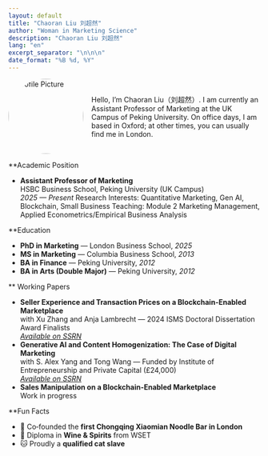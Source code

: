 ```yaml
---
layout: default
title: "Chaoran Liu 刘超然"
author: "Woman in Marketing Science"
description: "Chaoran Liu 刘超然"
lang: "en"
excerpt_separator: "\n\n\n"
date_format: "%B %d, %Y"
---
```




<div style="display:flex; align-items:center; gap:1rem; margin-bottom:0.5rem;">
  <img src="{{ '/assets/LIUXiaomian2024_Gili_7526.jpg' | relative_url }}" alt="Profile Picture" style="width:150px; border-radius:50%;" />
  <p style="margin:0;">Hello, I’m Chaoran Liu（刘超然）. I am currently an Assistant Professor of Marketing at the UK Campus of Peking University. On office days, I am based in Oxford; at other times, you can usually find me in London.</p>
</div>

**Academic Position
- **Assistant Professor of Marketing**  
  HSBC Business School, Peking University (UK Campus)  
  *2025 — Present*
  Research Interests: Quantitative Marketing, Gen AI, Blockchain, Small Business
  Teaching: Module 2 Marketing Management, Applied Econometrics/Empirical Business Analysis

**Education
- **PhD in Marketing** — London Business School, *2025*  
- **MS in Marketing** — Columbia Business School, *2013*  
- **BA in Finance** — Peking University, *2012*  
- **BA in Arts (Double Major)** — Peking University, *2012*

** Working Papers
- **Seller Experience and Transaction Prices on a Blockchain-Enabled Marketplace**  
  with Xu Zhang and Anja Lambrecht — 2024 ISMS Doctoral Dissertation Award Finalists  
  *[Available on SSRN](https://papers.ssrn.com/sol3/papers.cfm?abstract_id=XXXXXXX)*
- **Generative AI and Content Homogenization: The Case of Digital Marketing**  
  with S. Alex Yang and Tong Wang — Funded by Institute of Entrepreneurship and Private Capital (£24,000)  
  *[Available on SSRN](https://papers.ssrn.com/sol3/papers.cfm?abstract_id=YYYYYYY)*
- **Sales Manipulation on a Blockchain-Enabled Marketplace**  
  Work in progress

**Fun Facts
- 🎉 Co‑founded the **first Chongqing Xiaomian Noodle Bar in London**
- 🍷 Diploma in **Wine & Spirits** from WSET
- 🐱 Proudly a **qualified cat slave**

